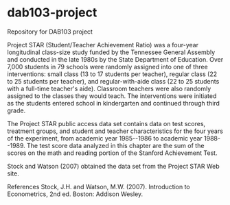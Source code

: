 # dab103-project
Repository for DAB103 project

Project STAR (Student/Teacher Achievement Ratio) was a four-year longitudinal class-size study funded by the Tennessee General Assembly and conducted in the late 1980s by the State Department of Education. Over 7,000 students in 79 schools were randomly assigned into one of three interventions: small class (13 to 17 students per teacher), regular class (22 to 25 students per teacher), and regular-with-aide class (22 to 25 students with a full-time teacher's aide). Classroom teachers were also randomly assigned to the classes they would teach. The interventions were initiated as the students entered school in kindergarten and continued through third grade.

The Project STAR public access data set contains data on test scores, treatment groups, and student and teacher characteristics for the four years of the experiment, from academic year 1985--1986 to academic year 1988--1989. The test score data analyzed in this chapter are the sum of the scores on the math and reading portion of the Stanford Achievement Test.

Stock and Watson (2007) obtained the data set from the Project STAR Web site.

References
Stock, J.H. and Watson, M.W. (2007). Introduction to Econometrics, 2nd ed. Boston: Addison Wesley.
